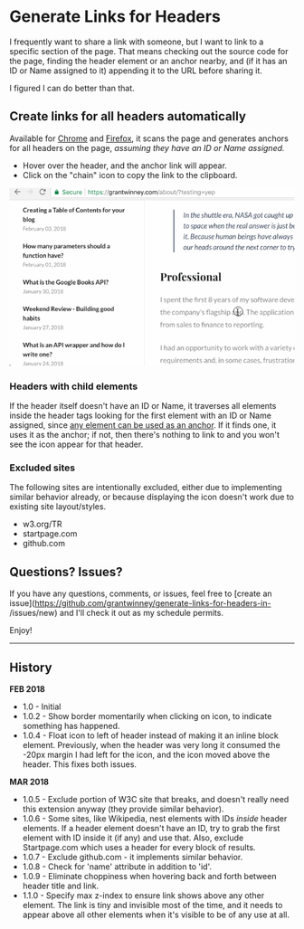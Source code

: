 # Generate Links for Headers

I frequently want to share a link with someone, but I want to link to a specific section of the page. That means checking out the source code for the page, finding the header element or an anchor nearby, and (if it has an ID or Name assigned to it) appending it to the URL before sharing it.

I figured I can do better than that.

## Create links for all headers automatically

Available for [Chrome](https://chrome.google.com/webstore/detail/generate-links-for-header/dckfkngmahjdokkkmconmfjdmicjcmgf) and [Firefox](https://addons.mozilla.org/en-US/firefox/addon/generate-links-for-headers), it scans the page and generates anchors for all headers on the page, *assuming they have an ID or Name assigned.*

* Hover over the header, and the anchor link will appear.
* Click on the "chain" icon to copy the link to the clipboard.

![](show-header-with-links.gif)

### Headers with child elements

If the header itself doesn't have an ID or Name, it traverses all elements inside the header tags looking for the first element with an ID or Name assigned, since [any element can be used as an anchor](https://www.w3.org/TR/html4/struct/links.html#h-12.2.3). If it finds one, it uses it as the anchor; if not, then there's nothing to link to and you won't see the icon appear for that header.

### Excluded sites

The following sites are intentionally excluded, either due to implementing similar behavior already, or because displaying the icon doesn't work due to existing site layout/styles.

* w3.org/TR
* startpage.com
* github.com

## Questions? Issues?

If you have any questions, comments, or issues, feel free to [create an issue](https://github.com/grantwinney/generate-links-for-headers-in-
/issues/new) and I'll check it out as my schedule permits.

Enjoy!

---

## History

**FEB 2018**
- 1.0 - Initial
- 1.0.2 - Show border momentarily when clicking on icon, to indicate something has happened.
- 1.0.4 - Float icon to left of header instead of making it an inline block element. Previously, when the header was very long it consumed the -20px margin I had left for the icon, and the icon moved above the header. This fixes both issues.

**MAR 2018**

- 1.0.5 - Exclude portion of W3C site that breaks, and doesn't really need this extension anyway (they provide similar behavior).
- 1.0.6 - Some sites, like Wikipedia, nest elements with IDs _inside_ header elements. If a header element doesn't have an ID, try to grab the first element with ID inside it (if any) and use that. Also, exclude Startpage.com which uses a header for every block of results.
- 1.0.7 - Exclude github.com - it implements similar behavior.
- 1.0.8 - Check for 'name' attribute in addition to 'id'.
- 1.0.9 - Eliminate choppiness when hovering back and forth between header title and link.
- 1.1.0 - Specify max z-index to ensure link shows above any other element. The link is tiny and invisible most of the time, and it needs to appear above all other elements when it's visible to be of any use at all.
